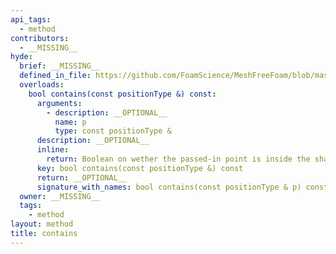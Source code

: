 ```yaml
---
api_tags:
  - method
contributors:
  - __MISSING__
hyde:
  brief: __MISSING__
  defined_in_file: https://github.com/FoamScience/MeshFreeFoam/blob/master/src/meshfree/shapes/triSurfaceShape/triSurfaceShape.H
  overloads:
    bool contains(const positionType &) const:
      arguments:
        - description: __OPTIONAL__
          name: p
          type: const positionType &
      description: __OPTIONAL__
      inline:
        return: Boolean on wether the passed-in point is inside the shape
      key: bool contains(const positionType &) const
      return: __OPTIONAL__
      signature_with_names: bool contains(const positionType & p) const
  owner: __MISSING__
  tags:
    - method
layout: method
title: contains
---
```

